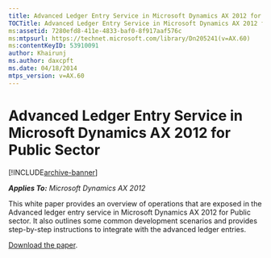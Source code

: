 ```yaml
---
title: Advanced Ledger Entry Service in Microsoft Dynamics AX 2012 for Public Sector
TOCTitle: Advanced Ledger Entry Service in Microsoft Dynamics AX 2012 for Public Sector
ms:assetid: 7280efd8-411e-4833-baf0-8f917aaf576c
ms:mtpsurl: https://technet.microsoft.com/library/Dn205241(v=AX.60)
ms:contentKeyID: 53910091
author: Khairunj
ms.author: daxcpft
ms.date: 04/18/2014
mtps_version: v=AX.60
---
```


# Advanced Ledger Entry Service in Microsoft Dynamics AX 2012 for Public Sector 


[!INCLUDE[archive-banner](includes/archive-banner.md)]


_**Applies To:** Microsoft Dynamics AX 2012_

This white paper provides an overview of operations that are exposed in the Advanced ledger entry service in Microsoft Dynamics AX 2012 for Public sector. It also outlines some common development scenarios and provides step-by-step instructions to integrate with the advanced ledger entries.

[Download the paper](https://go.microsoft.com/fwlink/?linkid=290981).

  


